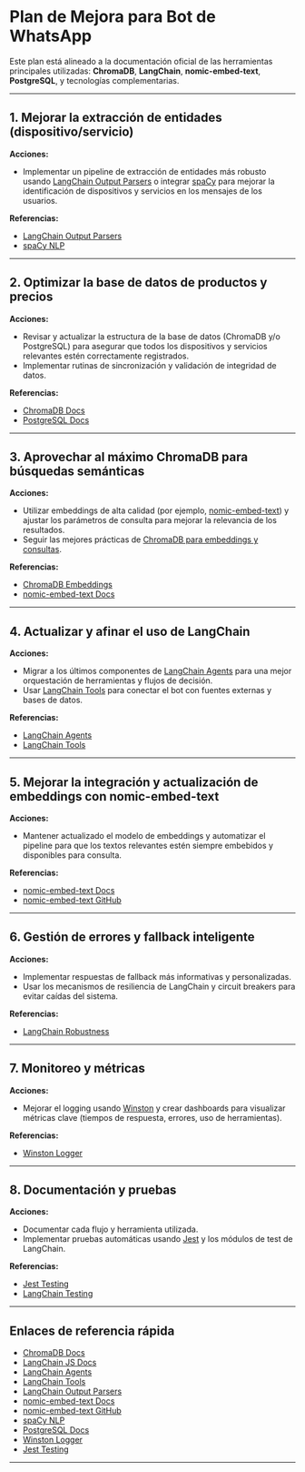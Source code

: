 # Plan de Mejora para Bot de WhatsApp

Este plan está alineado a la documentación oficial de las herramientas principales utilizadas: **ChromaDB**, **LangChain**, **nomic-embed-text**, **PostgreSQL**, y tecnologías complementarias.

---

## 1. Mejorar la extracción de entidades (dispositivo/servicio)

**Acciones:**
- Implementar un pipeline de extracción de entidades más robusto usando [LangChain Output Parsers](https://js.langchain.com/docs/modules/model_io/output_parsers/) o integrar [spaCy](https://spacy.io/) para mejorar la identificación de dispositivos y servicios en los mensajes de los usuarios.

**Referencias:**
- [LangChain Output Parsers](https://js.langchain.com/docs/modules/model_io/output_parsers/)
- [spaCy NLP](https://spacy.io/)

---

## 2. Optimizar la base de datos de productos y precios

**Acciones:**
- Revisar y actualizar la estructura de la base de datos (ChromaDB y/o PostgreSQL) para asegurar que todos los dispositivos y servicios relevantes estén correctamente registrados.
- Implementar rutinas de sincronización y validación de integridad de datos.

**Referencias:**
- [ChromaDB Docs](https://docs.trychroma.com/)
- [PostgreSQL Docs](https://www.postgresql.org/docs/)

---

## 3. Aprovechar al máximo ChromaDB para búsquedas semánticas

**Acciones:**
- Utilizar embeddings de alta calidad (por ejemplo, [nomic-embed-text](https://docs.nomic.ai/docs/embeddings)) y ajustar los parámetros de consulta para mejorar la relevancia de los resultados.
- Seguir las mejores prácticas de [ChromaDB para embeddings y consultas](https://docs.trychroma.com/embeddings).

**Referencias:**
- [ChromaDB Embeddings](https://docs.trychroma.com/embeddings)
- [nomic-embed-text Docs](https://docs.nomic.ai/docs/embeddings)

---

## 4. Actualizar y afinar el uso de LangChain

**Acciones:**
- Migrar a los últimos componentes de [LangChain Agents](https://js.langchain.com/docs/modules/agents/) para una mejor orquestación de herramientas y flujos de decisión.
- Usar [LangChain Tools](https://js.langchain.com/docs/modules/agents/tools/) para conectar el bot con fuentes externas y bases de datos.

**Referencias:**
- [LangChain Agents](https://js.langchain.com/docs/modules/agents/)
- [LangChain Tools](https://js.langchain.com/docs/modules/agents/tools/)

---

## 5. Mejorar la integración y actualización de embeddings con nomic-embed-text

**Acciones:**
- Mantener actualizado el modelo de embeddings y automatizar el pipeline para que los textos relevantes estén siempre embebidos y disponibles para consulta.

**Referencias:**
- [nomic-embed-text Docs](https://docs.nomic.ai/docs/embeddings)
- [nomic-embed-text GitHub](https://github.com/nomic-ai/nomic)

---

## 6. Gestión de errores y fallback inteligente

**Acciones:**
- Implementar respuestas de fallback más informativas y personalizadas.
- Usar los mecanismos de resiliencia de LangChain y circuit breakers para evitar caídas del sistema.

**Referencias:**
- [LangChain Robustness](https://js.langchain.com/docs/guides/evaluation/robustness/)

---

## 7. Monitoreo y métricas

**Acciones:**
- Mejorar el logging usando [Winston](https://github.com/winstonjs/winston) y crear dashboards para visualizar métricas clave (tiempos de respuesta, errores, uso de herramientas).

**Referencias:**
- [Winston Logger](https://github.com/winstonjs/winston)

---

## 8. Documentación y pruebas

**Acciones:**
- Documentar cada flujo y herramienta utilizada.
- Implementar pruebas automáticas usando [Jest](https://jestjs.io/) y los módulos de test de LangChain.

**Referencias:**
- [Jest Testing](https://jestjs.io/)
- [LangChain Testing](https://js.langchain.com/docs/guides/testing/)

---

## Enlaces de referencia rápida

- [ChromaDB Docs](https://docs.trychroma.com/)
- [LangChain JS Docs](https://js.langchain.com/docs/)
- [LangChain Agents](https://js.langchain.com/docs/modules/agents/)
- [LangChain Tools](https://js.langchain.com/docs/modules/agents/tools/)
- [LangChain Output Parsers](https://js.langchain.com/docs/modules/model_io/output_parsers/)
- [nomic-embed-text Docs](https://docs.nomic.ai/docs/embeddings)
- [nomic-embed-text GitHub](https://github.com/nomic-ai/nomic)
- [spaCy NLP](https://spacy.io/)
- [PostgreSQL Docs](https://www.postgresql.org/docs/)
- [Winston Logger](https://github.com/winstonjs/winston)
- [Jest Testing](https://jestjs.io/)

--- 